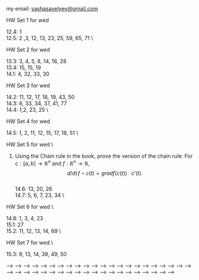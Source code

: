 my email: yashasavelyev@gmail.com

HW Set 1 for wed

12.4: 1  \
12.5: 2 ,3, 12, 13, 23, 25, 59, 65, 71  \

HW Set 2 for wed

13.3: 3, 4, 5, 8, 14, 18, 28  \
13.4: 15, 15, 19 \
14.1: 4, 32, 33, 30

HW Set 3 for wed

14.2: 11, 12, 17, 18, 19, 43, 50 \
14.3: 6, 33, 34, 37, 41, 77 \
14.4: 1,2, 23, 25 \

HW Set 4 for wed

14.5: 1, 2, 11, 12, 15, 17, 18, 51 \

HW Set 5 for wed \

1) Using the Chain rule in the book, prove the version of the chain rule:
For $c: [a,b] \to \mathbb{R} ^{n}$ and $f: \mathbb{R} ^{n} \to \mathbb{R}$, $${d}/{dt} \, f \circ c (t)  = grad f (c (t) ) \cdot c' (t).$$ \
14.6: 13, 20, 26 \
14.7: 5, 6, 7, 23, 34 \

HW Set 6 for wed \

14.8: 1, 3, 4, 23 \
15.1: 27 \
15.2: 11, 12, 13, 14, 69  \

HW Set 7 for wed \

15.3: 9, 13, 14, 39, 49, 50 
<!-- 1.5: 1, 4a,b, 5   -->
<!-- 1.6: 1, 3, 7a,b, 10, 15   -->
<!-- 1.7: 1, 6 -->
<!-- 2.1: 1,2, 3,4   -->
<!-- 2.2: 1,2 -->
<!---->
<!-- HW set 2 for wed -->
<!---->
<!-- 3.2: 1,2,6   -->
<!-- 3.3: 1,2,3,4   -->
<!-- 3.4: 10,11    -->
<!-- 4.1: 1, 2, 3, 4      -->
<!-- extra: Show that our definition of differentiability of a map $\mathbb {R} ^n \to \mathbb {R} ^m$, when $n=m=1$ coincides with the usual differentiability of a function. -->
<!---->
<!-- HW set 3 for wed -->
<!-- 4.2: 1abc, 2, 3a, 5a, 12, 13   -->
<!-- 4.3: 1,3,4   -->
<!-- 4.4:  1, 3   -->
<!-- 4.5: 1, 2, 3   -->
<!-- 5.1: 5, 6, 12   -->
<!-- 5.2: 1, 2, 4, 5, 8  -->
<!---->
<!-- HW set 4 for wed -->
<!---->
<!-- 5.3: 1, 5, 6, 10, 12, 25   -->
<!-- 6.2: 1, 2, 3 a,b,c, 4  -->
<!-- 6.3: 1, 7, 8, 9, 10, 11   -->
<!-- 7.1: 1, 2   -->
<!---->
<!-- HW set 5 -->
<!---->
<!-- 7.2: 5, 6, 8, 11    -->
<!-- 7.3: 1,2 -->
<!-- 8.1: 1, 2, 3, 8, 9     -->
<!-- 8.2: 1   -->
<!-- 8.3: 6,9, 15      -->
<!---->
<!-- HW set 5 -->
<!---->
<!-- 9.2: 1:a,b,c,d, 2:a,b, 3, 5, 9   -->
<!-- 9.3: 1,2, 3,4, 15      -->
<!-- 10.1: 1:a,b,c, 2, 5, 6      -->
<!---->
<!-- HW set 6 -->
<!---->
<!-- 10.2: 2   -->
<!-- 11.1: 1,2,3,4   -->
<!-- 11.2: 1,2,4,9,13    -->
<!---->
<!-- HW set 7 -->
<!---->
<!-- 12.1: 1, 2   -->
<!-- 12.2: 1,2,3    -->
<!-- 12.3: 1,2, 10   -->
<!-- 12.4: 6   -->
<!-- 12.5: 2, 4, 6, 14 -->
<!-- 12.6: 5 -->
<!---->
<!-- HW set 8 -->
<!---->
<!-- Q1: What is the Jacobian $L'$ of a linear map $L: \mathbb{R} ^{n}  \to \mathbb{R} ^{m} $? Give a proof.  -->
<!---->
<!-- 17.5: 1,2,3 -->

<!-- <!-- 5a,b, 7, 8, 9, 13   --> -->
<!-- <!--  --> -->
<!-- HW Set 3, due wed   -->
<!-- <!--  --> -->
<!--  -->
<!-- 3.1: 1,2   -->
<!--  -->
<!-- HW set 4, due wed   -->
<!-- <!-- , 13, 15   --> -->
<!--  -->
<!-- HW set 5, due wed    -->
<!--  -->
<!--  -->
<!-- HW set 6, wed -->
<!--  -->
<!-- 5.3: 1, 5, 6, 10, 12, 25   -->
<!-- 6.2: 2, 3, 4   -->
<!--  -->
<!--  -->
<!-- HW set 7, wed    -->
<!--  -->
<!-- 6.3: 7, 8, 9, 10, 11   -->
<!-- 7.1: 1, 2   -->
<!-- 7.2: 5, 6, 8, 11    -->
<!--  -->
<!-- HW set 8 -->
<!--  -->
<!-- 8.1: 1, 2, 3, 8, 9     -->
<!-- <!-- 8.2: 1   --> -->
<!-- <!-- 8.3: 6,9, 15   -->  -->
<!--  -->
<!-- HW set 9  -->
<!-- 8.2: 1,2    -->
<!-- 8.3: 1, 6,9, 12, 13, 15   -->
<!--  -->
<!-- HW set 10 -->
<!--  -->
<!-- 9.2: 1:a,b,c,d, 2:a,b, 3, 5, 9   -->
<!--  -->
<!-- Set 11 -->
<!--  -->
<!-- 9.3: 1,2, 3,4, 15      -->
<!-- 10.1: 1:a,b,c, 2, 5, 6       -->
<!--  -->
<!-- Set 12 -->
<!--  -->
<!-- 11.1: 1,2,3,4   -->
<!-- 11.2: 1,2,4,9, 13    -->
<!--  -->
<!-- Set 13    -->
<!--  -->
<!-- 12.1: 1, 2   -->
<!-- 12.2: 1,2,3    -->
<!-- 12.3: 1,2, 10   -->
<!-- 12.4: 6   -->
<!-- 12.5: 2, 4, 6, 14   -->
<!--  -->
<!--  -->
<!-- Set 14    -->
<!--  -->
<!-- Q1: What is the Jacobian $L'$ of a linear map $L: R^n \to R^m $? Give a proof. -->
<!-- 17.5: 1,2,3   -->
<!--  -->
<!-- ======= -->
<!--  -->
<!--  -->
<!-- <!--<h1 id="maxima-and-minima" class="unnumbered">Maxima and minima</h1>--> -->
<!-- <!--<h2 id="homework-set-3" class="unnumbered">Homework set 3</h2>--> -->
<!-- <!--<p>5.1: 5, 6, 12<br />--> -->
<!-- <!--<br />--> -->
<!-- <!--</p>--> -->
<!-- <!--<h2 id="homework-set-4" class="unnumbered">Homework set 4</h2>--> -->
<!-- <!--<p>5.3: 1, 5, 6, 10, 12, 25<br />--> -->
<!-- <!--</p>--> -->
<!-- <!--<h1 id="potential-functions-line-integrals" class="unnumbered">Potential functions, line integrals</h1>--> -->
<!-- <!--<h2 id="homework-set-5" class="unnumbered">Homework set 5</h2>--> -->
<!-- <!--<p>6.2: 3, 4<br />--> -->
<!-- <!--6.3: 7, 8, 9, 10<br />--> -->
<!-- <!--7.1: 1, 2<br />--> -->
<!-- <!--7.2: 5, 6, 8<br />--> -->
<!-- <!--8.1: 1, 2, 3<br />--> -->
<!-- <!--</p>--> -->
<!-- <!--<h2 id="homework-set-6" class="unnumbered">Homework set 6</h2>--> -->
<!-- <!--<p>8.2: 1<br />--> -->
<!-- <!--8.3: 6,9, 15<br />--> -->
<!-- <!--9.2: 1:a,b,c,d, 2:a,b, 3<br />--> -->
<!-- <!--</p>--> -->
<!-- <!--<h2 id="homework-set-7" class="unnumbered">Homework set 7</h2>--> -->
<!-- <!--<p>9.3: 1,2<br />--> -->
<!-- <!--10.1: 1:a,b,c, 2<br />--> -->
<!-- <!--</p>--> -->
<!-- <!--<h1 id="surface-integrals-divergence-and-stokes-theorem">Surface Integrals Divergence and Stokes theorem</h1>--> -->
<!-- <!--<h2 id="homework-set-8" class="unnumbered">Homework set 8</h2>--> -->
<!-- <!--<p>11.3: 1,2<br />--> -->
<!-- <!--12.1: 2<br />--> -->
<!-- <!--12.2: 1,2,3<br />--> -->
<!-- <!--</p>--> -->
<!-- <!--<h2 id="homework-set-9" class="unnumbered">Homework set 9</h2>--> -->
<!-- <!--<p>12.3: 1:a,b, 12<br />--> -->
<!-- <!--12.5: 2,3,6<br />--> -->
<!-- <!--12.6: 7, 9<br />--> -->
<!-- <!--</p>--> -->
<!--  -->
